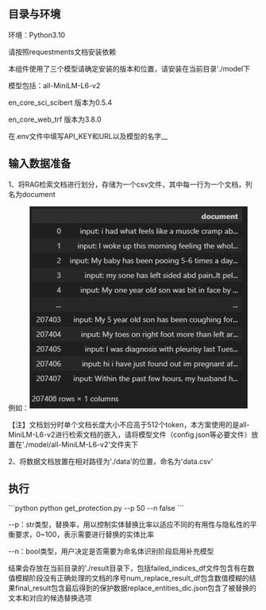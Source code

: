 <h2 id="otCNt">目录与环境</h2>
环境：Python3.10

请按照requestments文档安装依赖

本组件使用了三个模型请确定安装的版本和位置，请安装在当前目录'./model下

模型包括：all-MiniLM-L6-v2

en_core_sci_scibert 版本为0.5.4

en_core_web_trf 版本为3.8.0

在.env文件中填写API_KEY和URL以及模型的名字__





<h2 id="cqoJI">输入数据准备</h2>
1、将RAG检索文档进行划分，存储为一个csv文件，其中每一行为一个文档，列名为document

例如：![](example.png)

【注】文档划分时单个文档长度大小不应高于512个token，本方案使用的是all-MiniLM-L6-v2进行检索文档的嵌入，请将模型文件（config.json等必要文件）放置在'./model/all-MiniLM-L6-v2'文件夹下

2、将数据文档放置在相对路径为'./data'的位置，命名为'data.csv'



<h2 id="Ur1Tq">执行</h2>
```python
python get_protection.py --p 50 --n false
```

--p：str类型，替换率，用以控制实体替换比率以适应不同的有用性与隐私性的平衡要求，0~100，表示需要进行替换的实体比率

--n：bool类型，用户决定是否需要为命名体识别阶段启用补充模型



结果会存放在当前目录的'./result目录下，包括failed_indices_df文件包含有在数值模糊阶段没有正确处理的文档的序号num_replace_result_df包含数值模糊的结果final_result包含最后得到的保护数据replace_entities_dic.json包含了被替换的文本和对应的候选替换选项









